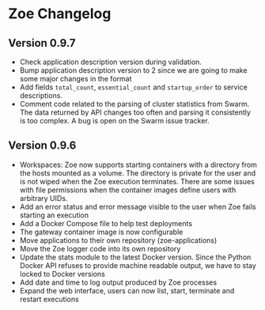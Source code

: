 # Zoe Changelog

## Version 0.9.7

* Check application description version during validation.
* Bump application description version to 2 since we are going to make some major changes in the format
* Add fields `total_count`, `essential_count` and `startup_order` to service descriptions.
* Comment code related to the parsing of cluster statistics from Swarm. The data returned by API changes too often and parsing it consistently is too complex. A bug is open on the Swarm issue tracker.

## Version 0.9.6

* Workspaces: Zoe now supports starting containers with a directory from the hosts mounted as a volume. The directory is private for the user and is not wiped when the Zoe execution terminates. There are some issues with file permissions when the container images define users with arbitrary UIDs.
* Add an error status and error message visible to the user when Zoe fails starting an execution
* Add a Docker Compose file to help test deployments
* The gateway container image is now configurable
* Move applications to their own repository (zoe-applications)
* Move the Zoe logger code into its own repository
* Update the stats module to the latest Docker version. Since the Python Docker API refuses to provide machine readable output, we have to stay locked to Docker versions
* Add date and time to log output produced by Zoe processes
* Expand the web interface, users can now list, start, terminate and restart executions
